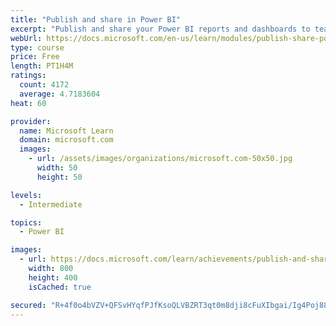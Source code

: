 ```yaml
---
title: "Publish and share in Power BI"
excerpt: "Publish and share your Power BI reports and dashboards to teammates in your organization or to everyone on the web."
webUrl: https://docs.microsoft.com/en-us/learn/modules/publish-share-power-bi/
type: course
price: Free
length: PT1H4M
ratings:
  count: 4172
  average: 4.7183604
heat: 60

provider:
  name: Microsoft Learn
  domain: microsoft.com
  images:
    - url: /assets/images/organizations/microsoft.com-50x50.jpg
      width: 50
      height: 50

levels:
  - Intermediate

topics:
  - Power BI

images:
  - url: https://docs.microsoft.com/learn/achievements/publish-and-share-with-power-bi-desktop-social.png
    width: 800
    height: 400
    isCached: true

secured: "R+4f0o4bVZV+QFSvHYqfPJfKsoQLVBZRT3qt0m8dji8cFuXIbgai/Ig4Poj88llxMMDIgyZSS6org/B9PuHUO9LjufkLQYEyPFMkoScNsJqP8JGl2fZQumV3chqejfRrtAD5GFWxHKtVfvGbq3BsScV7NAiFdlTLRQxdPDE2/i2atvwQZTdzbFUCvYzfj+X7e8aHuOqhxYZHhzYDyMrg9ghb89JHm9uzkrKtIP7Q15Kx/BZKKdj030JAsxtWspJRkYU6o25FbCpyvF0ev7RS/KEVLwvfMF3yfgIynOdrhMWa4rUzfqp3/SgolhTUu7LzI6Yem80YFrmMNHiBXnXk7Liae1rN978iVwR3J7PvrXGSv/stmA3KAZgIu102SCiYLhpt1wlK6mU2ker1Vi0t66jVbj9n47gm8NZqpDK0O5g=;AZTu6dmfIrCPts2JFQgdGw=="
---
```


